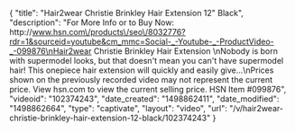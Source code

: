 {
    "title": "Hair2wear Christie Brinkley Hair Extension  12\" Black",
    "description": "For More Info or to Buy Now: http:\/\/www.hsn.com\/products\/seo\/8032776?rdr=1&sourceid=youtube&cm_mmc=Social-_-Youtube-_-ProductVideo-_-099876\nHair2wear Christie Brinkley Hair Extension  \nNobody is born with supermodel looks, but that doesn't mean you can't have supermodel hair! This onepiece hair extension will quickly and easily give...\nPrices shown on the previously recorded video may not represent the current price.  View hsn.com to view the current selling price. HSN Item #099876",
    "videoid": "102374243",
    "date_created": "1498862411",
    "date_modified": "1498862664",
    "type": "captivate",
    "layout": "video",
    "url": "\/v\/hair2wear-christie-brinkley-hair-extension-12-black\/102374243"
}
